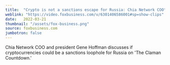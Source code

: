```yaml
---
title:  "Crypto is not a sanctions escape for Russia: Chia Network COO"
weblink: "https://video.foxbusiness.com/v/6301406586001#sp=show-clips"
date:   2022-03-21
thumbnail: "/assets/fox-business.png"
source: foxbusiness.com
jumbotron: false
---
```

Chia Network COO and president Gene Hoffman discusses if cryptocurrencies could be a sanctions loophole for Russia on 'The Claman Countdown.'
